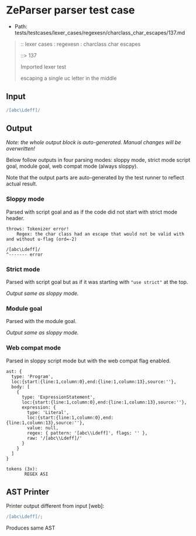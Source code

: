 # ZeParser parser test case

- Path: tests/testcases/lexer_cases/regexesn/charclass_char_escapes/137.md

> :: lexer cases : regexesn : charclass char escapes
>
> ::> 137
>
> Imported lexer test
>
> escaping a single uc letter in the middle


## Input

`````js
/[abc\Ldeff]/
`````

## Output

_Note: the whole output block is auto-generated. Manual changes will be overwritten!_

Below follow outputs in four parsing modes: sloppy mode, strict mode script goal, module goal, web compat mode (always sloppy).

Note that the output parts are auto-generated by the test runner to reflect actual result.

### Sloppy mode

Parsed with script goal and as if the code did not start with strict mode header.

`````
throws: Tokenizer error!
    Regex: the char class had an escape that would not be valid with and without u-flag (ord=-2)

/[abc\Ldeff]/
^------- error
`````

### Strict mode

Parsed with script goal but as if it was starting with `"use strict"` at the top.

_Output same as sloppy mode._

### Module goal

Parsed with the module goal.

_Output same as sloppy mode._

### Web compat mode

Parsed in sloppy script mode but with the web compat flag enabled.

`````
ast: {
  type: 'Program',
  loc:{start:{line:1,column:0},end:{line:1,column:13},source:''},
  body: [
    {
      type: 'ExpressionStatement',
      loc:{start:{line:1,column:0},end:{line:1,column:13},source:''},
      expression: {
        type: 'Literal',
        loc:{start:{line:1,column:0},end:{line:1,column:13},source:''},
        value: null,
        regex: { pattern: '[abc\\Ldeff]', flags: '' },
        raw: '/[abc\\Ldeff]/'
      }
    }
  ]
}

tokens (3x):
       REGEX ASI
`````


## AST Printer

Printer output different from input [web]:

````js
/[abc\Ldeff]/;
````

Produces same AST
